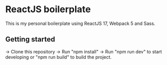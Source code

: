 # ReactJS boilerplate

This is my personal boilerplate using ReactJS 17, Webpack 5 and Sass.

## Getting started

-> Clone this repository
-> Run "npm install"
-> Run "npm run dev" to start developing or "npm run build" to build the project.
